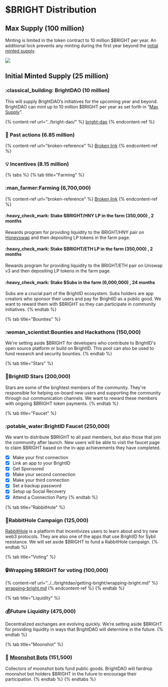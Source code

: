 # $BRIGHT Distribution

## Max Supply (100 million) <a href="#max-supply" id="max-supply"></a>

Minting is limited in the token contract to 10 million $BRIGHT per year. An additional lock prevents any minting during the first year beyond the [initial minted supply](bright-distribution.md#initial-minted-supply).

![](<../../.gitbook/assets/Max $BRIGHT Supply Graph\_3.png>)

## Initial Minted Supply (25 million) <a href="#initial-minted-supply" id="initial-minted-supply"></a>

### :classical\_building: BrightDAO (10 million) <a href="#bright-dao" id="bright-dao"></a>

This will supply BrightDAO’s initiatives for the upcoming year and beyond. BrightDAO can mint up to 10 million $BRIGHT per year as set forth in “[Max Supply](bright-distribution.md#max-supply)”.

{% content-ref url="../bright-dao/" %}
[bright-dao](../bright-dao/)
{% endcontent-ref %}

### :gift: Past actions (6.85 million) <a href="#past-actions" id="past-actions"></a>

{% content-ref url="broken-reference" %}
[Broken link](broken-reference)
{% endcontent-ref %}

### :bulb: Incentives (8.15 million) <a href="#incentives" id="incentives"></a>

{% tabs %}
{% tab title="Farming" %}
### :man\_farmer:Farming (6,700,000)

{% content-ref url="broken-reference" %}
[Broken link](broken-reference)
{% endcontent-ref %}

#### :heavy\_check\_mark: Stake $BRIGHT/HNY LP in the farm (350,000) , 2 months

Rewards program for providing liquidity to the BRIGHT/HNY pair on [Honeyswap](https://app.honeyswap.org/) and then depositing LP tokens in the farm page.&#x20;

#### :heavy\_check\_mark: Stake $BRIGHT/ETH LP in the farm (350,000) , 2 months

Rewards program for providing liquidity to the BRIGHT/ETH pair on Uniswap v3 and then depositing LP tokens in the farm page.&#x20;

#### :heavy\_check\_mark: Stake $Subs in the farm (6,000,000) , 24 months

Subs are a crucial part of the BrightID ecosystem. Subs holders are app creators who sponsor their users and pay for BrightID as a public good. We want to reward them with $BRIGHT so they can participate in community initiatives.
{% endtab %}

{% tab title="Bounties" %}
### :woman\_scientist:**Bounties and Hackathons (150,000)**

We're setting aside $BRIGHT for developers who contribute to BrightID's open source platform or build on BrightID. This pool can also be used to fund research and security bounties.
{% endtab %}

{% tab title="Stars" %}
### :star2:**BrightID Stars (200,000)**

Stars are some of the brightest members of the community. They're responsible for helping on-board new users and supporting the community through our communication channels. We want to reward these members with ongoing $BRIGHT token payments.
{% endtab %}

{% tab title="Faucet" %}
### :potable\_water:BrightID Faucet (250,000)

We want to distribute $BRIGHT to all past members, but also those that join the community after launch. New users will be able to visit the faucet page to claim $BRIGHT based on the in-app achievements they have completed.

* [x] Make your first connection
* [x] Link an app to your BrightID
* [x] Get Sponsored
* [x] Make your second connection
* [x] Make your third connection
* [x] Set a backup password
* [x] Setup up Social Recovery
* [x] Attend a Connection Party
{% endtab %}

{% tab title="RabbitHole" %}
### :rabbit2:RabbitHole Campaign (125,000)

[RabbitHole](https://rabbithole.gg/) is a platform that incentivizes users to learn about and try new web3 protocols. They are also one of the apps that use BrightID for Sybil resistance. We will set aside $BRIGHT to fund a RabbitHole campaign.
{% endtab %}

{% tab title="Voting" %}
### :lock:Wrapping $BRIGHT for voting (100,000)

{% content-ref url="../../brightdao/getting-bright/wrapping-bright.md" %}
[wrapping-bright.md](../../brightdao/getting-bright/wrapping-bright.md)
{% endcontent-ref %}
{% endtab %}

{% tab title="Liquidity" %}
### :moneybag:Future Liquidity (475,000)

Decentralized exchanges are evolving quickly. We’re setting aside $BRIGHT for providing liquidity in ways that BrightDAO will determine in the future.
{% endtab %}

{% tab title="Moonshot" %}
### &#x20; 🤖  [Moonshot Bots](https://bots.moonshotcollective.space/) (151,500)

Collectors of moonshot bots fund public goods. BrightDAO will fairdrop moonshot bot holders $BRIGHT in the future to encourage their participation.
{% endtab %}
{% endtabs %}

